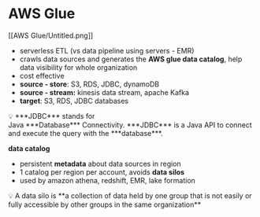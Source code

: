 # AWS Glue

[[AWS Glue/Untitled.png]]

- serverless ETL (vs data pipeline using servers - EMR)
- crawls data sources and generates the **AWS glue data catalog**, help data visibility for whole organization
- cost effective
- **source - store**: S3, RDS, JDBC, dynamoDB
- **source - stream:** kinesis data stream, apache Kafka
- **target**: S3, RDS, JDBC databases

<aside>
💡 ***JDBC*** stands for Java ***Database*** Connectivity. ***JDBC*** is a Java API to connect and execute the query with the ***database***.

</aside>

**data catalog**

- persistent **metadata** about data sources in region
- 1 catalog per region per account, avoids **data silos**
- used by amazon athena, redshift, EMR, lake formation

<aside>
💡 A data silo is **a collection of data held by one group that is not easily or fully accessible by other groups in the same organization**

</aside>

